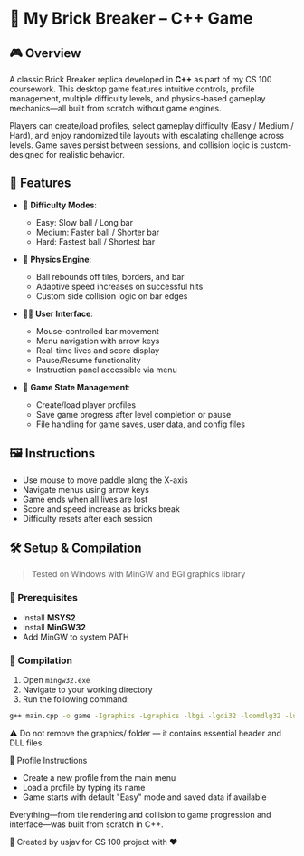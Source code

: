 # 🧱 My Brick Breaker – C++ Game

## 🎮 Overview
A classic Brick Breaker replica developed in **C++** as part of my CS 100 coursework. This desktop game features intuitive controls, profile management, multiple difficulty levels, and physics-based gameplay mechanics—all built from scratch without game engines.

Players can create/load profiles, select gameplay difficulty (Easy / Medium / Hard), and enjoy randomized tile layouts with escalating challenge across levels. Game saves persist between sessions, and collision logic is custom-designed for realistic behavior.

## 🧠 Features
- 🎯 **Difficulty Modes**:  
  - Easy: Slow ball / Long bar  
  - Medium: Faster ball / Shorter bar  
  - Hard: Fastest ball / Shortest bar

- 🧪 **Physics Engine**:  
  - Ball rebounds off tiles, borders, and bar  
  - Adaptive speed increases on successful hits  
  - Custom side collision logic on bar edges  

- 🧑‍💻 **User Interface**:  
  - Mouse-controlled bar movement  
  - Menu navigation with arrow keys  
  - Real-time lives and score display  
  - Pause/Resume functionality  
  - Instruction panel accessible via menu

- 💾 **Game State Management**:  
  - Create/load player profiles  
  - Save game progress after level completion or pause  
  - File handling for game saves, user data, and config files

## 🖼️ Instructions
- Use mouse to move paddle along the X-axis  
- Navigate menus using arrow keys  
- Game ends when all lives are lost  
- Score and speed increase as bricks break  
- Difficulty resets after each session

## 🛠️ Setup & Compilation
> Tested on Windows with MinGW and BGI graphics library

### 🔧 Prerequisites
- Install **MSYS2**
- Install **MinGW32**
- Add MinGW to system PATH

### 🧱 Compilation
1. Open `mingw32.exe`
2. Navigate to your working directory
3. Run the following command:
```bash
g++ main.cpp -o game -Igraphics -Lgraphics -lbgi -lgdi32 -lcomdlg32 -luuid -loleaut32 -lole32
```

⚠️ Do not remove the graphics/ folder — it contains essential header and DLL files.

👤 Profile Instructions
- Create a new profile from the main menu
- Load a profile by typing its name
- Game starts with default "Easy" mode and saved data if available

Everything—from tile rendering and collision to game progression and interface—was built from scratch in C++.

📣 Created by usjav for CS 100 project with ❤️
